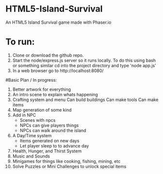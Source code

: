 # HTML5-Island-Survival
An HTML5 Island Survival game made with Phaser.io

# To run: 
1. Clone or download the github repo.
2. Start the node/express.js server so it runs locally.
	To do this using bash or something similar cd into the project directory
    	and type 'node app.js'
3. In a web browser go to http://localhost:8080/

#Basic Plan / In progress:
1. Better artwork for everything
2. An intro scene to explain whats happening
3. Crafting system and menu
	Can build buildings
	Can make tools
	Can make items
4. Map generation of some kind
5. Add in NPC
	- Scenes with npcs
	- NPCs can give players things
	- NPCs can walk around the island
6. A Day/Time system
	- Items generated on new days
	- Let player sleep to to advance day
7. Health, Hunger, and Thirst System
8. Music and Sounds
9. Minigames for things like cooking, fishing, mining, etc
10. Solve Puzzles or Mini Challenges to unlock special items
